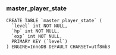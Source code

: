 ﻿### master_player_state
```
CREATE TABLE `master_player_state` (
  `level` int NOT NULL,
  `hp` int NOT NULL,
  `exp` int NOT NULL,
  PRIMARY KEY (`level`)
) ENGINE=InnoDB DEFAULT CHARSET=utf8mb3
```